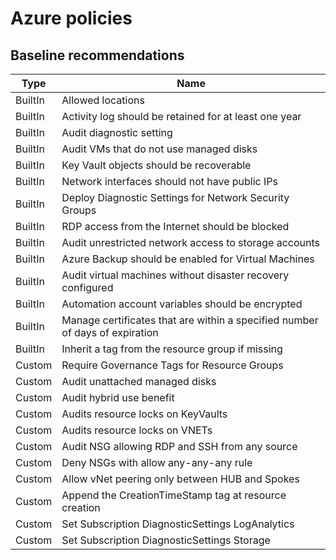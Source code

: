 # Azure policies

## Baseline recommendations

Type | Name |
| --- | --- |
| BuiltIn | Allowed locations |
| BuiltIn | Activity log should be retained for at least one year |
| BuiltIn | Audit diagnostic setting |
| BuiltIn | Audit VMs that do not use managed disks |
| BuiltIn | Key Vault objects should be recoverable |
| BuiltIn | Network interfaces should not have public IPs |
| BuiltIn | Deploy Diagnostic Settings for Network Security Groups |
| BuiltIn | RDP access from the Internet should be blocked |
| BuiltIn | Audit unrestricted network access to storage accounts |
| BuiltIn | Azure Backup should be enabled for Virtual Machines |
| BuiltIn | Audit virtual machines without disaster recovery configured |
| BuiltIn | Automation account variables should be encrypted |
| BuiltIn | Manage certificates that are within a specified number of days of expiration |
| BuiltIn | Inherit a tag from the resource group if missing |
| Custom | Require Governance Tags for Resource Groups |
| Custom | Audit unattached managed disks |
| Custom | Audit hybrid use benefit |
| Custom | Audits resource locks on KeyVaults |
| Custom | Audits resource locks on VNETs |
| Custom | Audit NSG allowing RDP and SSH from any source |
| Custom | Deny NSGs with allow any-any-any rule |
| Custom | Allow vNet peering only between HUB and Spokes |
| Custom | Append the CreationTimeStamp tag at resource creation |
| Custom | Set Subscription DiagnosticSettings LogAnalytics |
| Custom | Set Subscription DiagnosticSettings Storage |
